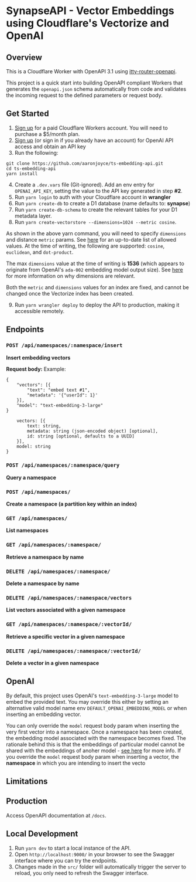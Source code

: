 # SynapseAPI - Vector Embeddings using Cloudflare's Vectorize and OpenAI

## Overview
This is a Cloudflare Worker with OpenAPI 3.1 using [itty-router-openapi](https://github.com/cloudflare/itty-router-openapi).

This project is a quick start into building OpenAPI compliant Workers that generates the
`openapi.json` schema automatically from code and validates the incoming request to the defined parameters or request body.

## Get Started
1. [Sign up](https://dash.cloudflare.com/sign-up/workers-and-pages) for a paid Cloudflare Workers account. You will need to purchase a $5/month plan.
2. [Sign up](https://platform.openai.com/signup) (or sign in if you already have an account) for OpenAI API access and obtain an API key 
3. Run the following:
```
git clone https://github.com/aaronjoyce/ts-embedding-api.git
cd ts-embedding-api
yarn install
```
4. Create a `.dev.vars` file (Git-ignored). Add an env entry for `OPENAI_API_KEY`, setting the value to the API key generated in step **#2**.
5. Run `yarn login` to auth with your Cloudflare account in **wrangler**
6. Run `yarn create-db` to create a D1 database (name defaults to: **synapse**)
7. Run `yarn create-db-schema` to create the relevant tables for your D1 metadata layer.
8. Run `yarn create-vectorstore --dimensions=1024 --metric cosine`.

As shown in the above yarn command, you will need to specify `dimensions` and distance `metric` params. See [here](https://developers.cloudflare.com/vectorize/configuration/create-indexes/#distance-metrics) for an up-to-date list of allowed values. At the time of writing, the following are supported: `cosine`, `euclidean`, and `dot-product`.

The max `dimensions` value at the time of writing is **1536** (which appears to originate from OpenAI's `ada-002` embedding model output size). See [here](https://developers.cloudflare.com/vectorize/configuration/create-indexes/#dimensions) for more information on why dimensions are relevant. 

Both the `metric` and `dimensions` values for an index are fixed, and cannot be changed once the Vectorize index has been created.

9. Run `yarn wrangler deploy` to deploy the API to production, making it accessible remotely. 

## Endpoints

### `POST /api/namespaces/:namespace/insert`
**Insert embedding vectors**

**Request body:**
Example:
```
{
    "vectors": [{
        "text": "embed text #1",
        "metadata": '{"userId": 1}'
    }],
    "model": "text-embedding-3-large" 
}
```
```{
    vectors: [{ 
        text: string, 
        metadata: string (json-encoded object) [optional],
        id: string [optional, defaults to a UUID] 
    }],
    model: string
}
```


### `POST /api/namespaces/:namespace/query` 
**Query a namespace**

### `POST /api/namespaces/`
**Create a namespace (a partition key within an index)**

### `GET /api/namespaces/`
**List namespaces**

### `GET /api/namespaces/:namespace/`
**Retrieve a namespace by name**

### `DELETE /api/namespaces/:namespace/`
**Delete a namespace by name**

### `DELETE /api/namespaces/:namespace/vectors`
**List vectors associated with a given namespace**

### `GET /api/namespaces/:namespace/:vectorId/`
**Retrieve a specific vector in a given namespace**

### `DELETE /api/namespaces/:namespace/:vectorId/`
**Delete a vector in a given namespace**


## OpenAI
By default, this project uses OpenAI's `text-embedding-3-large` model to embed the provided text. You may override this either by setting an alternative valid model name env 
`DEFAULT_OPENAI_EMBEDDING_MODEL` or when inserting an embedding vector.

You can only override the `model` request body param when inserting the very first vector into a namespace. Once a namespace has been created, the embedding model associated with the namespace becomes fixed. The rationale behind this is that the embeddings of particular model cannot be shared with the embeddings of anoher model - [see here](https://community.openai.com/t/are-embeddings-tied-to-a-particular-model/286394) for more info.
If you override the `model` request body param when inserting a vector, the **namespace** in which you are intending to insert the vecto

## Limitations


## Production
Access OpenAPI documentation at `/docs`.

## Local Development
1. Run `yarn dev` to start a local instance of the API.
2. Open `http://localhost:9000/` in your browser to see the Swagger interface where you can try the endpoints.
3. Changes made in the `src/` folder will automatically trigger the server to reload, you only need to refresh the Swagger interface.
